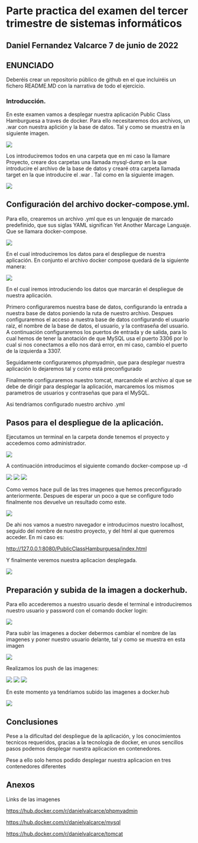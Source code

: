 # Parte practica del examen del tercer trimestre de sistemas informáticos

## Daniel Fernandez Valcarce 7 de junio de 2022

## ENUNCIADO

Deberéis crear un repositorio público de github en el que incluiréis un fichero README.MD con la narrativa de todo el ejercicio.

### Introducción.

En este examen vamos a desplegar nuestra aplicación Public Class Hamburguesa a traves de docker.
Para ello necesitaremos dos archivos, un .war con nuestra aplición y la base de datos. Tal y como se muestra en la siguiente imagen.

<img src="https://i.gyazo.com/308628ba184ae7152f0ff3ccefb571da.png">

Los introduciremos todos en una carpeta que en mi caso la llamare Proyecto, creare dos carpetas una llamada mysql-dump en la que introducire el archivo de la base de datos  y crearé otra carpeta llamada target en la que introducire el .war . Tal como en la siguiente imagen.

<img src="https://i.gyazo.com/9f35ddc1d2f1459aaea31b2592962599.png">

## Configuración del archivo docker-compose.yml.

Para ello, crearemos un archivo .yml que es un lenguaje de marcado predefinido, que sus siglas YAML significan Yet Another Marcage Languaje. Que se llamara docker-compose.

<img src="https://i.gyazo.com/2791d539eba8cbedca1dbd4c99d8afd1.png">

En el cual introduciremos los datos para el despliegue de nuestra aplicación. En conjunto el archivo docker compose quedará de la siguiente manera: 

<img src="https://i.gyazo.com/0586ecd4a28f04dbf799d9b89cafea43.png">

En el cual iremos introduciendo los datos que marcarán el despliegue de nuestra aplicación.

Primero configuraremos nuestra base de datos, configurando la entrada a nuestra base de datos poniendo la ruta de nuestro archivo.
Despues configuraremos el acceso a nuestra base de datos configurando el usuario raiz, el nombre de la base de datos, el usuario, y la contraseña del usuario. A continuación configuraremos los puertos de entrada y de salida, para lo cual hemos de tener la anotación de que MySQL usa el puerto 3306 por lo cual si nos conectamos a ello nos dará error, en mi caso, cambio el puerto de la izquierda a 3307.

Seguidamente configuraremos phpmyadmin, que para desplegar nuestra aplicación lo dejaremos tal y como está preconfigurado

Finalmente configuraremos nuestro tomcat, marcandole el archivo al que se debe de dirigir para desplegar la aplicación, marcaremos los mismos parametros de usuarios y contraseñas que para el MySQL.

Asi tendriamos configurado nuestro archivo .yml

## Pasos para el despliegue de la aplicación.

Ejecutamos un terminal en la carpeta donde tenemos el proyecto y accedemos como administrador.

<img src="https://i.gyazo.com/7277b7ded82447db0c1094cd335b5348.png">

A continuación introducimos el siguiente comando docker-compose up -d

<img src="https://i.gyazo.com/1b62948a1a8cbcca166c7d867838d204.png">
<img src="https://i.gyazo.com/1d332e882a999122d5e9069f0899067b.png">
<img src="https://i.gyazo.com/7950226dc9ad74613f05713de53b2db1.png">

Como vemos hace pull de las tres imagenes que hemos preconfigurado anteriormente. Despues de esperar un poco a que se configure todo finalmente nos devuelve un resultado como este.

<img src="https://i.gyazo.com/ca9d219fa36656d3230194d2f4563087.png">

De ahi nos vamos a nuestro navegador e introducimos nuestro localhost, seguido del nombre de nuestro proyecto, y del html al que queremos acceder.
En mi caso es:

http://127.0.0.1:8080/PublicClassHamburguesa/index.html

Y finalmente veremos nuestra aplicacion desplegada.

<img src="https://i.gyazo.com/88dcd7ec9755c5276dc64a821715e927.png">

## Preparación y subida de la imagen a dockerhub.

Para ello accederemos a nuestro usuario desde el terminal e introduciremos nuestro usuario y password con el comando docker login:

<img src="https://i.gyazo.com/17015396c43f7c09d33b33255231afa7.png">

Para subir las imagenes a docker debermos cambiar el nombre de las imagenes y poner nuestro usuario delante, tal y como se muestra en esta imagen

<img src="https://i.gyazo.com/30b83fa04ebf176563be4927db2207cb.png">

Realizamos los push de las imagenes:

<img src="https://i.gyazo.com/0b5e83ffd082f4b5103bd5c36e1dc7b7.png">
<img src="https://i.gyazo.com/20afe522ff04021eaf6f99e2373e01d8.png">
<img src="https://i.gyazo.com/216ae2a26275e772f1bbb22ed2a6ab48.png">

En este momento ya tendriamos subido las imagenes a docker.hub

<img src="https://i.gyazo.com/0646180d464d08ce88e23908f14b0169.png">

## Conclusiones

Pese a la dificultad del despliegue de la aplicación, y los conocimientos tecnicos requeridos, gracias a la tecnologia de docker, en unos sencillos pasos podemos desplegar nuestra aplicacion en contenedores.

Pese a ello solo hemos podido desplegar nuestra aplicacion en tres contenedores diferentes

## Anexos

Links de las imagenes

https://hub.docker.com/r/danielvalcarce/phpmyadmin

https://hub.docker.com/r/danielvalcarce/mysql

https://hub.docker.com/r/danielvalcarce/tomcat
